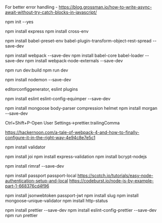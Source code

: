 For better error handling - 
https://blog.grossman.io/how-to-write-async-await-without-try-catch-blocks-in-javascript/

npm init --yes

npm install express
npm install cross-env

npm install babel-preset-env babel-plugin-transform-object-rest-spread --save-dev

npm install webpack --save-dev
npm install babel-core babel-loader --save-dev
npm install webpack-node-externals --save-dev

npm run dev:build
npm run dev

npm install nodemon --save-dev

editorconfiggenerator, eslint plugins

npm install eslint eslint-config-equimper --save-dev

npm install mongoose body-parser compression helmet
npm install morgan --save-dev

Ctrl+Shift+P-Open User Settings->prettier.trailingComma

https://hackernoon.com/a-tale-of-webpack-4-and-how-to-finally-configure-it-in-the-right-way-4e94c8e7e5c1

npm install validator

npm install joi
npm install express-validation
npm install bcrypt-nodejs

npm install rimraf --save-dev

npm install passport passport-local
https://scotch.io/tutorials/easy-node-authentication-setup-and-local
https://codeburst.io/node-js-by-example-part-1-668376cd4f96

npm install jsonwebtoken passport-jwt
npm install slug
npm install mongoose-unique-validator
npm install http-status

npm install prettier --save-dev
npm install eslint-config-prettier --save-dev
npm run prettier
